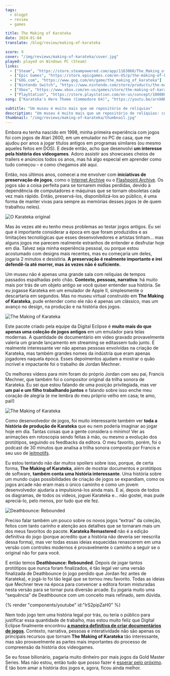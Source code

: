 ```yaml
---
tags:
  - blogpt
  - review
  - games

title: The Making of Karateka
date: 2024-01-04
translate: /blog/review/making-of-karateka

score: 9
cover: "/img/reviews/making-of-karateka/cover.jpg"
played: played on Windows PC (Steam)
links:
  - ["Steam", "https://store.steampowered.com/app/1163060/The_Making_of_Karateka?curator_clanid=44763507"]
  - ["Epic Games", "https://store.epicgames.com/en-US/p/the-making-of-karateka-7d9a6c"]
  - ["GOG.com", "https://www.gog.com/en/game/the_making_of_karateka"]
  - ["Nintendo Switch", "https://www.nintendo.com/store/products/the-making-of-karateka-switch/"]
  - ["Xbox", "https://www.xbox.com/en-us/games/store/the-making-of-karateka/9n28hrlh972x"]
  - ["PlayStation", "https://store.playstation.com/en-us/concept/10008037"]
song: ["Karateka's Hero Theme (Commodore 64)", "https://youtu.be/arnkNbxnCYU?t=130"]

subtitle: "Um museu é muito mais que um repositório de relíquias"
description: "Um museu é muito mais que um repositório de relíquias: contexto e narrativa é o que eu precisava para apreciar um clássico como Karateka."
thumbnail: "/img/reviews/making-of-karateka/thumbnail.jpg"
---
```


Embora eu tenha nascido em 1998, minha primeira experiência com jogos foi com jogos de Atari 2600, em um emulador no PC de casa, que me ajudou por anos a jogar títulos antigos em programas similares (ou mesmo aqueles feitos em DOS). E desde então, acho que desenvolvi **um interesse pela história dos videogames**. Adoro assistir aos showcases cheios de trailers e anúncios todos os anos, mas há algo especial em aprender como tudo começou – e como chegamos até aqui.

Então, nos últimos anos, comecei a me envolver com **iniciativas de preservação de jogos**, como o [Internet Archive](https://archive.org/details/@gabtoschi) ou o [Flashpoint Archive](https://flashpointarchive.org/). Os jogos são a coisa perfeita para se tornarem mídias perdidas, devido à dependência de computadores e máquinas que se tornam obsoletas cada vez mais rápido. Então, preservá-los, disponibilizá-los ao público, é uma forma de manter vivas para sempre as memórias desses jogos (e de quem trabalhou neles).

![O Karateka original](/img/reviews/making-of-karateka/original.jpg)

Mas às vezes até eu tenho meus problemas ao testar jogos antigos. Eu sei que é importante considerar a época em que foram produzidos e as limitações tecnológicas que esses desenvolvedores e artistas tinham... mas alguns jogos me parecem realmente estranhos de entender e desfrutar hoje em dia. Talvez seja minha experiência pessoal, ou porque estou acostumado com designs mais recentes, mas eu começaria um deles, jogaria 2 minutos e desistiria. **A preservação é realmente importante e irei defendê-la até morrer, mas às vezes não é suficiente.**

Um museu não é apenas uma grande sala com relíquias de tempos passados espalhadas pelo chão. **Contexto, pessoas, narrativa**: há muito mais por trás de um objeto antigo se você quiser entender sua história. Se eu jogasse Karateka em um emulador de Apple II, simplesmente o descartaria em segundos. Mas no museu virtual construído em **The Making of Karateka**, pude entender como ele não é apenas um clássico, mas um avanço no design, na produção e na história dos jogos.

![The Making of Karateka](/img/reviews/making-of-karateka/interface.jpg)

Este pacote criado pela equipe da Digital Eclipse é **muito mais do que apenas uma coleção de jogos antigos** em um emulador para telas modernas. A quantidade de documentário em vídeo gravado provavelmente valeria um grande lançamento em streaming se editassem tudo junto. É realmente interessante ver não apenas pessoas envolvidas na criação de Karateka, mas também grandes nomes da indústria que eram apenas jogadores naquela época. Esses depoimentos ajudam a mostrar o quão incrível e impactante foi o trabalho de Jordan Mechner.

Os melhores vídeos para mim foram do próprio Jordan com seu pai, Francis Mechner, que também foi o compositor original da trilha sonora de Karateka. Eu sei que estou falando de uma posição privilegiada, mas ver **um pai e um filho trabalhando juntos** e falando sobre isso enche meu coração de alegria (e me lembra do meu próprio velho em casa; te amo, pai!)

![The Making of Karateka](/img/reviews/making-of-karateka/rotoscope.jpg)

Como desenvolvedor de jogos, foi muito interessante também ver **toda a história de produção de Karateka** que eu nem poderia imaginar ao jogar hoje em dia. Tantas coisas que a gente considera o mínimo! Ver as animações em rotoscopia sendo feitas à mão, ou mesmo a evolução dos protótipos, seguindo os feedbacks da editora. O meu favorito, porém, foi o podcast de 30 minutos que analisa a trilha sonora composta por Francis e seu uso de [leitmotifs](https://en.wikipedia.org/wiki/Leitmotif).

Eu estou tentando não dar muitos spoilers sobre isso, porque, de certa forma, **The Making of Karateka**, além de mostrar documentos e protótipos de software, **também conta uma história interessante**. Uma história sobre um mundo cujas possibilidades de criação de jogos se expandiam, como os jogos arcade não eram mais o único caminho e como um jovem desenvolvedor ajudaria a impulsioná-los ainda mais. E aí, depois de todos os diagramas, de todos os vídeos, joguei Karateka e... não gostei, mas pude apreciá-lo, pelo menos, por tudo que ele fez.

![Deathbounce: Rebounded](/img/reviews/making-of-karateka/deathbounce.jpg)

Preciso falar também um pouco sobre os novos jogos “extras” da coleção, feitos com tanto carinho e atenção aos detalhes que se tornaram mais um dos meus favoritos do pacote. **Karateka Remastered** não é a edição definitiva do jogo (porque acredito que a história não deveria ser reescrita dessa forma), mas ver todas essas ideias esquecidas renascerem em uma versão com controles modernos é provavelmente o caminho a seguir se o original não for para você.

E então temos **Deathbounce: Rebounded**. Depois de jogar tantos protótipos que nunca foram finalizados, é tão legal ver uma versão finalizada de Deathbounce (o jogo perdido que Jordan fez antes de Karateka), e jogá-lo foi tão legal que se tornou meu favorito. Todas as ideias que Mechner teve na época para convencer a editora foram misturadas nesta versão para se tornar pura diversão arcade. Eu jogaria muito uma “sequência” de Deathbounce com um conceito mais refinado, sem dúvida.

{% render "components/youtube" id:"IrS2pipZaH0" %}

Nem todo jogo tem uma história legal por trás, ou teria o público para justificar essa quantidade de trabalho, mas estou muito feliz que Digital Eclipse finalmente encontrou **[a maneira definitiva de criar documentários de jogos](https://www.youtube.com/watch?v=4uF6ehiXw4I)**. Contexto, narrativa, pessoas e interatividade não são apenas os principais recursos que tornam **The Making of Karateka** tão interessante, mas são provavelmente as partes mais importantes do processo de compreensão da história dos videogames.

Se eu fosse bilionário, pagaria muito dinheiro por mais jogos da Gold Master Series. Mas não estou, então tudo que posso fazer é [esperar pelo próximo](https://store.steampowered.com/app/2236680/Llamasoft_The_Jeff_Minter_Story?curator_clanid=44763507). É tão bom amar a história dos jogos e, agora, ficou ainda melhor.